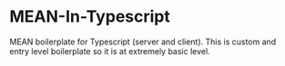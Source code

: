 # MEAN-In-Typescript
MEAN boilerplate for Typescript (server and client). This is custom and entry level boilerplate so it is at extremely basic level.

